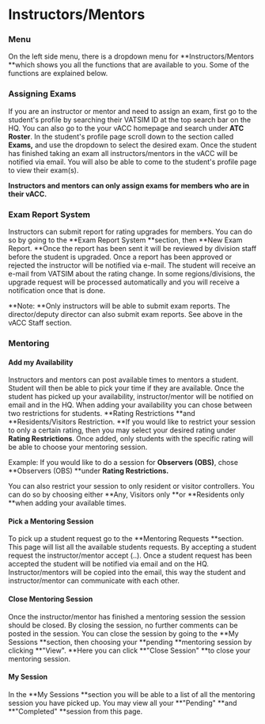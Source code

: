 # Instructors/Mentors

### Menu

On the left side menu, there is a dropdown menu for **Instructors/Mentors **which shows you all the functions that are available to you. Some of the functions are explained below.

### Assigning Exams

If you are an instructor or mentor and need to assign an exam, first go to the student's profile by searching their VATSIM ID at the top search bar on the HQ. You can also go to the your vACC homepage and search under **ATC Roster**. In the student's profile page scroll down to the section called **Exams,** and use the dropdown to select the desired exam. Once the student has finished taking an exam all instructors/mentors in the vACC will be notified via email. You will also be able to come to the student's profile page to view their exam\(s\).

**Instructors and mentors can only assign exams for members who are in their vACC.**

### Exam Report System

Instructors can submit report for rating upgrades for members. You can do so by going to the **Exam Report System **section, then **New Exam Report. **Once the report has been sent it will be reviewed by division staff before the student is upgraded. Once a report has been approved or rejected the instructor will be notified via e-mail. The student will receive an e-mail from VATSIM about the rating change. In some regions/divisions, the upgrade request will be processed automatically and you will receive a notification once that is done.

**Note: **Only instructors will be able to submit exam reports. The director/deputy director can also submit exam reports. See above in the vACC Staff section.

### Mentoring

#### Add my Availability

Instructors and mentors can post available times to mentors a student. Student will then be able to pick your time if they are available. Once the student has picked up your availability, instructor/mentor will be notified on email and in the HQ. When adding your availability you can chose between two restrictions for students. **Rating Restrictions **and **Residents/Visitors Restriction. **If you would like to restrict your session to only a certain rating, then you may select your desired rating under **Rating Restrictions**. Once added, only students with the specific rating will be able to choose your mentoring session.

Example: If you would like to do a session for **Observers \(OBS\)**, chose **Observers \(OBS\) **under **Rating Restrictions.**

You can also restrict your session to only resident or visitor controllers. You can do so by choosing either **Any, Visitors only **or **Residents only **when adding your available times.

#### Pick a Mentoring Session

To pick up a student request go to the **Mentoring Requests **section. This page will list all the available students requests. By accepting a student request the instructor/mentor accept \(..\). Once a student request has been accepted the student will be notified via email and on the HQ. Instructor/mentors will be copied into the email, this way the student and instructor/mentor can communicate with each other. 

#### Close Mentoring Session

Once the instructor/mentor has finished a mentoring session the session should be closed. By closing the session, no further comments can be posted in the session. You can close the session by going to the **My Sessions **section, then choosing your **pending **mentoring session by clicking **"View". **Here you can click **"Close Session" **to close your mentoring session. 

#### My Session

In the **My Sessions **section you will be able to a list of all the mentoring session you have picked up. You may view all your **"Pending" **and **"Completed" **session from this page. 

 

 



